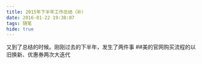 ```yaml
---
title: 2015年下半年工作总结（补）
date: 2016-01-22 19:38:07
tags: 随笔
hide: true
---
```


又到了总结的时候。刚刚过去的下半年，发生了两件事
##美的官网购买流程的以旧换新、优惠券两次大迭代


